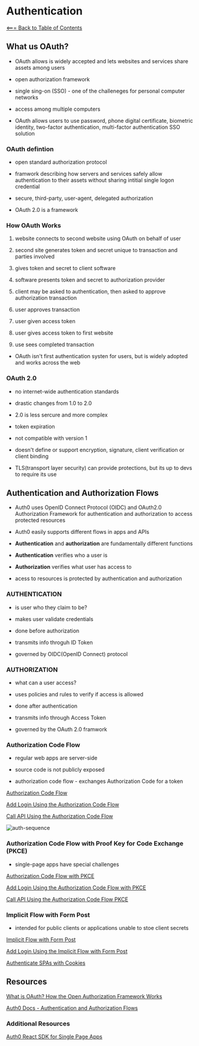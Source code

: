 # **Authentication**

[<=== Back to Table of Contents](https://peterjast.github.io/reading-notes/)

## What us OAuth?

* OAuth allows is widely accepted and lets websites and services share assets among users

* open authorization framework

* single sing-on (SSO) - one of the challeneges for personal computer networks

* access among multiple computers

* OAuth allows users to use password, phone digital certificate, biometric identity, two-factor authentication, multi-factor authentication SSO solution

### OAuth defintion

* open standard authorization protocol

* framwork describing how servers and services safely allow authentication to their assets without sharing intitial single logon credential

* secure, third-party, user-agent, delegated authorization

* OAuth 2.0 is a framework

### How OAuth Works

1. website connects to second website using OAuth on behalf of user

1. second site generates token and secret unique to transaction and parties involved

1. gives token and secret to client software

1. software presents token and secret to authorization provider

1. client may be asked to authentication, then asked to approve authorization transaction

1. user approves transaction

1. user given access token

1. user gives access token to first website

1. use sees completed transaction

* OAuth isn't first authentication systen for users, but is widely adopted and works across the web

### OAuth 2.0

* no internet-wide authentication standards

* drastic changes from 1.0 to 2.0

* 2.0 is less sercure and more complex

* token expiration

* not compatible with version 1

* doesn't define or support encryption, signature, client verification or client binding

* TLS(transport layer security) can provide protections, but its up to devs to require its use

## Authentication and Authorization Flows

* Auth0 uses OpenID Connect Protocol (OIDC) and OAuth2.0 Authorization Framework for authentication and authorization to access protected resources

* Auth0 easily supports different flows in apps and APIs

* **Authentication** and **authorization** are fundamentally different functions

* **Authentication** verifies who a user is

* **Authorization** verifies what user has access to

* acess to resources is protected by authentication and authorization

### **AUTHENTICATION**

* is user who they claim to be?

* makes user validate credentials

* done before authorization

* transmits info throguh ID Token

* governed by OIDC(OpenID Connect) protocol

### **AUTHORIZATION**

* what can a user access?

* uses policies and rules to verify if access is allowed

* done after authentication

* transmits info through Access Token

* governed by the OAuth 2.0 framwork

### Authorization Code Flow

* regular web apps are server-side

* source code is not publicly exposed

* authorization code flow - exchanges Authorization Code for a token

[Authorization Code Flow](https://auth0.com/docs/flows/authorization-code-flow)

[Add Login Using the Authorization Code Flow](https://auth0.com/docs/flows/add-login-auth-code-flow)

[Call API Using the Authorization Code Flow](https://auth0.com/docs/flows/call-your-api-using-the-authorization-code-flow)

![auth-sequence](https://images.ctfassets.net/cdy7uua7fh8z/2nbNztohyR7uMcZmnUt0VU/2c017d2a2a2cdd80f097554d33ff72dd/auth-sequence-auth-code.png)

### Authorization Code Flow with Proof Key for Code Exchange (PKCE)

* single-page apps have special challenges

[Authorization Code Flow with PKCE](https://auth0.com/docs/flows/authorization-code-flow-with-proof-key-for-code-exchange-pkce)

[Add Login Using the Authorization Code Flow with PKCE](https://auth0.com/docs/flows/add-login-using-the-authorization-code-flow-with-pkce)

[Call API Using the Authorization Code Flow PKCE](https://auth0.com/docs/flows/call-your-api-using-the-authorization-code-flow-with-pkce)

### Implicit Flow with Form Post

* intended for public clients or applications unable to stoe client secrets

[Implicit Flow with Form Post](https://auth0.com/docs/flows/implicit-flow-with-form-post)

[Add Login Using the Implicit Flow with Form Post](https://auth0.com/docs/flows/add-login-using-the-implicit-flow-with-form-post)

[Authenticate SPAs with Cookies](https://auth0.com/docs/sessions/cookies/spa-authenticate-with-cookies)

## Resources

[What is OAuth? How the Open Authorization Framework Works](https://www.csoonline.com/article/3216404/what-is-oauth-how-the-open-authorization-framework-works.html)

[Auth0 Docs - Authentication and Authorization Flows](https://auth0.com/docs/flows)

### Additional Resources

[Auth0 React SDK for Single Page Apps](https://auth0.com/docs/libraries/auth0-react)
